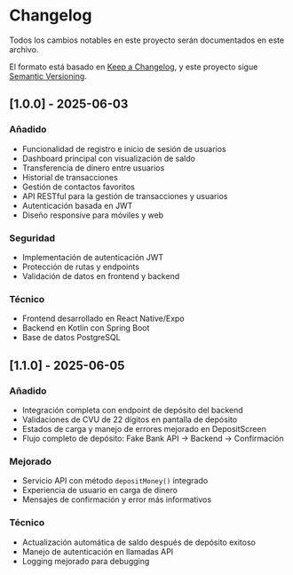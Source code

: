 # Changelog

Todos los cambios notables en este proyecto serán documentados en este archivo.

El formato está basado en [Keep a Changelog](https://keepachangelog.com/es/1.0.0/),
y este proyecto sigue [Semantic Versioning](https://semver.org/spec/v2.0.0.html).

## [1.0.0] - 2025-06-03

### Añadido
- Funcionalidad de registro e inicio de sesión de usuarios
- Dashboard principal con visualización de saldo
- Transferencia de dinero entre usuarios
- Historial de transacciones
- Gestión de contactos favoritos
- API RESTful para la gestión de transacciones y usuarios
- Autenticación basada en JWT
- Diseño responsive para móviles y web

### Seguridad
- Implementación de autenticación JWT
- Protección de rutas y endpoints
- Validación de datos en frontend y backend

### Técnico
- Frontend desarrollado en React Native/Expo
- Backend en Kotlin con Spring Boot
- Base de datos PostgreSQL

## [1.1.0] - 2025-06-05

### Añadido
- Integración completa con endpoint de depósito del backend
- Validaciones de CVU de 22 dígitos en pantalla de depósito
- Estados de carga y manejo de errores mejorado en DepositScreen
- Flujo completo de depósito: Fake Bank API → Backend → Confirmación

### Mejorado
- Servicio API con método `depositMoney()` integrado
- Experiencia de usuario en carga de dinero
- Mensajes de confirmación y error más informativos

### Técnico
- Actualización automática de saldo después de depósito exitoso
- Manejo de autenticación en llamadas API
- Logging mejorado para debugging